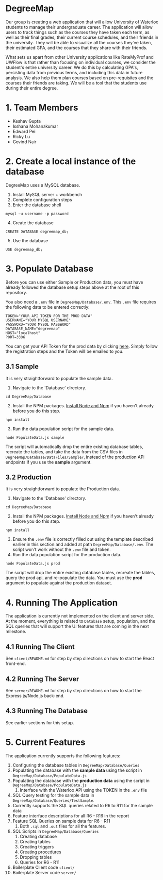 # DegreeMap

Our group is creating a web application that will allow University of Waterloo students to manage their undergraduate career. The application will allow users to track things such as the courses they have taken each term, as well as their final grades, their current course schedules, and their friends in the university. They will be able to visualize all the courses they've taken, their estimated GPA, and the courses that they share with their friends.

What sets us apart from other University applications like RateMyProf and UWFlow is that rather than focusing on individual courses, we consider the student's entire university career. We do this by calculating GPA's, persisting data from previous terms, and including this data in future analysis. We also help them plan courses based on pre-requisites and the courses their friends are taking. We will be a tool that the students use during their entire degree.

# 1. Team Members
- Keshav Gupta 
- Isshana Mohanakumar 
- Edward Pei 
- Ricky Lu
- Govind Nair

# 2. Create a local instance of the database

DegreeMap uses a MySQL database.

1. Install MySQL server + workbench
2. Complete configuration steps
3. Enter the database shell

`mysql –u username -p password`

4. Create the database

`CREATE DATABASE degreemap_db;`

5. Use the database

`USE degreemap_db;`

# 3. Populate Database

Before you can use either Sample or Production data, you must have already followed the database setup steps above at the root of this repository.

You also need a `.env` file in `DegreeMap/Database/.env`. This `.env` file requires the following data to be entered correctly:
```
TOKEN="YOUR API TOKEN FOR THE PROD DATA"
USERNAME="YOUR MYSQL USERNAME"
PASSWORD="YOUR MYSQL PASSWORD"
DATABASE_NAME="degreemap"
HOST="localhost"
PORT=3306
```

You can get your API Token for the prod data by clicking [here](https://openapi.data.uwaterloo.ca/api-docs/index.html). Simply follow the registration steps and the Token will be emailed to you.

## 3.1 Sample
It is very straightforward to populate the sample data.
1. Navigate to the 'Database' directory.
```
cd DegreeMap/Database
```
2. Install the NPM packages. [Install Node and Npm](https://nodejs.org/en/download) if you haven't already before you do this step.
```
npm install
```
3. Run the data population script for the sample data.
```
node PopulateData.js sample
```
The script will automatically drop the entire existing database tables, recreate the tables, and take the data from the CSV files in `DegreeMap/Database/DataFiles/Sample/`, instead of the production API endpoints if you use the **sample** argument.

## 3.2 Production
It is very straightforward to populate the Production data.
1. Navigate to the 'Database' directory.
```
cd DegreeMap/Database
```
2. Install the NPM packages. [Install Node and Npm](https://nodejs.org/en/download) if you haven't already before you do this step.
```
npm install
```
3. Ensure the `.env` file is correctly filled out using the template described earlier in this section and added at path `DegreeMap/Database/.env`. The script won't work without the `.env` file and token.
4. Run the data population script for the production data.
```
node PopulateData.js prod
```
The script will drop the entire existing database tables, recreate the tables, query the prod api, and re-populate the data. You must use the **prod** argument to populate against the production dataset.

# 4. Running The Application
The application is currently not implemented on the client and server side. At the moment, everything is related to `Database` setup, population, and the SQL queries that will support the UI features that are coming in the next milestone. 

## 4.1 Running The Client
See `client/README.md` for step by step directions on how to start the React front-end.

## 4.2 Running The Server
See `server/README.md` for step by step directions on how to start the Express.js/Node.js back-end.

## 4.3 Running The Database
See earlier sections for this setup.

# 5. Current Features
The application currently supports the following features:
1. Configuring the database tables in `DegreeMap/Database/Queries`
2. Populating the database with the **sample data** using the script in `DegreeMap/Database/PopulateData.js`
3. Populating the database with the **production data** using the script in `DegreeMap/Database/PopulateData.js`
   1. Interface with the Waterloo API using the TOKEN in the `.env` file
4. SQL Query testing for the sample data in `DegreeMap/Database/Queries/TestSample`.
5. Currently supports the SQL queries related to R6 to R11 for the sample data
6. Feature interface descriptions for all R6 - R16 in the report
7. Feature SQL Queries on sample data for R6 - R11
   1. Both `.sql` and `.out` files for all the features.
8. SQL Scripts in `DegreeMap/Database/Queries`
   1. Creating database
   2. Creating tables
   3. Creating triggers
   4. Creating procedures
   5. Dropping tables
   6. Queries for R6 - R11
9. Boilerplate Client code `client/`
10. Boilerplate Server code `server/`